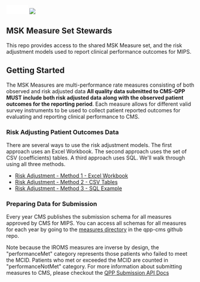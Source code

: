<img src="docs/limber-logo-transparent-3.png" height="25"/>  <img src="docs/WebPT-logo-color-rgb.png" height="25"/>  

## MSK Measure Set Stewards
This repo provides access to the shared MSK Measure set, and the risk adjustment models used to report clinical performance outcomes for MIPS.

## Getting Started
The MSK Measures are multi-performance rate measures consisting of both observed and risk adjusted data **All quality data submitted to CMS-QPP MUST include both risk adjusted data along with the observed patient outcomes for the reporting period**. Each measure allows for different valid survey instruments to be used to collect patient reported outcomes for evaluating and reporting clinical performance to CMS.


### Risk Adjusting Patient Outcomes Data
There are several ways to use the risk adjustment models. The first approach uses an Excel Workbook. The second approach uses the set of CSV (coefficients) tables. A third approach uses SQL. We'll walk through using all three methods.

* [Risk Adjustment - Method 1 - Excel Workbook](docs/risk-adjustment-workbook-example.md)
* [Risk Adjustment - Method 2 - CSV Tables](docs/risk-adjustment-csv-example.md)
* [Risk Adjustment - Method 3 - SQL Example](docs/risk-adjustment-sql-example.md)

### Preparing Data for Submission

Every year CMS publishes the submission schema for all measures approved by CMS for MIPS. You can access all schemas for all measures for each year by going to the [measures directory](https://github.com/CMSgov/qpp-measures-data/blob/develop/measures/) in the qpp-cms github repo.

Note because the IROMS measures are inverse by design, the "performanceMet" category represents those patients who failed to meet the MCID. Patients who met or exceeded the MCID are counted in "performanceNotMet" category. For more information about submitting measures to CMS, please checkout the [QPP Submission API Docs](https://cmsgov.github.io/qpp-submissions-docs/)
